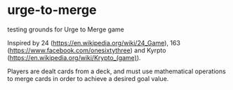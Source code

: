 # urge-to-merge
testing grounds for Urge to Merge game

Inspired by 24 (https://en.wikipedia.org/wiki/24_Game), 163 (https://www.facebook.com/onesixtythree) and Kyrpto (https://en.wikipedia.org/wiki/Krypto_(game)).

Players are dealt cards from a deck, and must use mathematical operations to merge cards in order to achieve a desired goal value.
